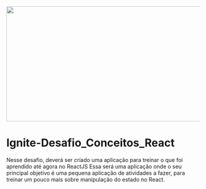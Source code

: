<img src="https://user-images.githubusercontent.com/67304453/166619105-9f0fa979-0492-4cd6-afed-f3542cdc81c3.png" height="300px" width="1200px" />

# Ignite-Desafio_Conceitos_React
Nesse desafio, deverá ser criado uma aplicação para treinar o que foi aprendido até agora no ReactJS  Essa será uma aplicação onde o seu principal objetivo é uma pequena aplicação de atividades a fazer, para treinar um pouco mais sobre manipulação do estado no React.
